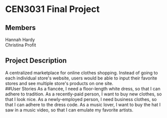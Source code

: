 # CEN3031 Final Project
## Members
Hannah Hardy  
Christina Profit  
## Project Description
A centralized marketplace for online clothes shopping. Instead of going to each individual store's website, users would be able to input their favorite stores and see multiple store's products on one site.  
##User Stories
As a fiancée, I need a floor-length white dress, so that I can adhere to tradition. 
As a recently-paid person, I want to buy new clothes, so that I look nice. 
As a newly-employed person, I need business clothes, so that I can adhere to the dress code. 
As a music lover, I want to buy the hat I saw in a music video, so that I can emulate my favorite artists. 
